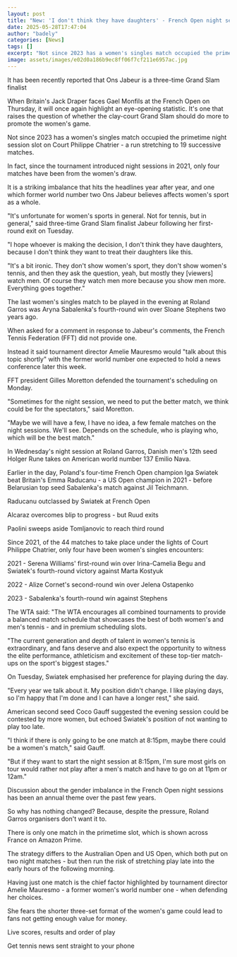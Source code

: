 ```yaml
---
layout: post
title: "New: 'I don't think they have daughters' - French Open night session debate reignites"
date: 2025-05-28T17:47:04
author: "badely"
categories: [News]
tags: []
excerpt: "Not since 2023 has a women's singles match occupied the primetime night session slot on Court Philippe Chatrier - a run stretching over 19 successive "
image: assets/images/e02d0a186b9ec8ff06f7cf211e6957ac.jpg
---
```


It has been recently reported that Ons Jabeur is a three-time Grand Slam finalist

When Britain's Jack Draper faces Gael Monfils at the French Open on Thursday, it will once again highlight an eye-opening statistic. It's one that raises the question of whether the clay-court Grand Slam should do more to promote the women's game.

Not since 2023 has a women's singles match occupied the primetime night session slot on Court Philippe Chatrier - a run stretching to 19 successive matches.

In fact, since the tournament introduced night sessions in 2021, only four matches have been from the women's draw.

It is a striking imbalance that hits the headlines year after year, and one which former world number two Ons Jabeur believes affects women's sport as a whole.

"It's unfortunate for women's sports in general. Not for tennis, but in general," said three-time Grand Slam finalist Jabeur following her first-round exit on Tuesday.

"I hope whoever is making the decision, I don't think they have daughters, because I don't think they want to treat their daughters like this.

"It's a bit ironic. They don't show women's sport, they don't show women's tennis, and then they ask the question, yeah, but mostly they [viewers] watch men. Of course they watch men more because you show men more. Everything goes together."

The last women's singles match to be played in the evening at Roland Garros was Aryna Sabalenka's fourth-round win over Sloane Stephens two years ago.

When asked for a comment in response to Jabeur's comments, the French Tennis Federation (FFT) did not provide one. 

Instead it said tournament director Amelie Mauresmo would "talk about this topic shortly" with the former world number one expected to hold a news conference later this week.

FFT president Gilles Moretton defended the tournament's scheduling on Monday.

"Sometimes for the night session, we need to put the better match, we think could be for the spectators," said Moretton.

"Maybe we will have a few, I have no idea, a few female matches on the night sessions. We'll see. Depends on the schedule, who is playing who, which will be the best match."

In Wednesday's night session at Roland Garros, Danish men's 12th seed Holger Rune takes on American world number 137 Emilio Nava.

Earlier in the day, Poland's four-time French Open champion Iga Swiatek beat Britain's Emma Raducanu - a US Open champion in 2021 - before Belarusian top seed Sabalenka's match against Jil Teichmann.

Raducanu outclassed by Swiatek at French Open

Alcaraz overcomes blip to progress - but Ruud exits

Paolini sweeps aside Tomljanovic to reach third round

Since 2021, of the 44 matches to take place under the lights of Court Philippe Chatrier, only four have been women's singles encounters:

2021 - Serena Williams' first-round win over Irina-Camelia Begu and Swiatek's fourth-round victory against Marta Kostyuk

2022 - Alize Cornet's second-round win over Jelena Ostapenko

2023 - Sabalenka's fourth-round win against Stephens

The WTA said: "The WTA encourages all combined tournaments to provide a balanced match schedule that showcases the best of both women's and men's tennis - and in premium scheduling slots.

"The current generation and depth of talent in women's tennis is extraordinary, and fans deserve and also expect the opportunity to witness the elite performance, athleticism and excitement of these top-tier match-ups on the sport's biggest stages."

On Tuesday, Swiatek emphasised her preference for playing during the day.

"Every year we talk about it. My position didn't change. I like playing days, so I'm happy that I'm done and I can have a longer rest," she said.

American second seed Coco Gauff suggested the evening session could be contested by more women, but echoed Swiatek's position of not wanting to play too late.

"I think if there is only going to be one match at 8:15pm, maybe there could be a women's match," said Gauff. 

"But if they want to start the night session at 8:15pm, I'm sure most girls on tour would rather not play after a men's match and have to go on at 11pm or 12am."

Discussion about the gender imbalance in the French Open night sessions has been an annual theme over the past few years.

So why has nothing changed? Because, despite the pressure, Roland Garros organisers don't want it to.

There is only one match in the primetime slot, which is shown across France on Amazon Prime.

The strategy differs to the Australian Open and US Open, which both put on two night matches - but then run the risk of stretching play late into the early hours of the following morning.

Having just one match is the chief factor highlighted by tournament director Amelie Mauresmo - a former women's world number one - when defending her choices.

She fears the shorter three-set format of the women's game could lead to fans not getting enough value for money.

Live scores, results and order of play

Get tennis news sent straight to your phone

